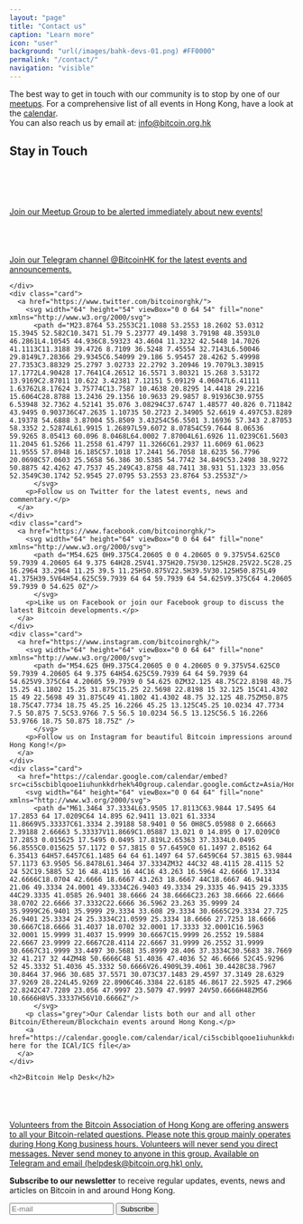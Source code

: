 ```yaml
---
layout: "page"
title: "Contact us"
caption: "Learn more"
icon: "user"
background: "url(/images/bahk-devs-01.png) #FF0000"
permalink: "/contact/"
navigation: "visible"
---
```


<div class="contact">
  <div class="text">
    <div>The best way to get in touch with our community is to stop by one of our <a href="/meetups">meetups</a>. For a comprehensive list of all events in Hong Kong, have a look at the <a href="/calendar">calendar</a>.</div>
    <div>You can also reach us by email at: <a href="mailto:info@bitcoin.org.hk">info@bitcoin.org.hk</a></div>
  </div>

  <h2>Stay in Touch</h2>

  <div class="social-links">
    <div class="card">
      <a href="http://www.meetup.com/Bitcoin-HK/">
        <svg width="64" height="54" viewBox="0 0 64 54" fill="none" xmlns="http://www.w3.org/2000/svg">
          <path d="M30.2772 5.91686C27.2265 6.0982 23.1625 0.314198 16.3012 3.06353C9.73317 5.69553 9.20783 10.6689 2.0665 33.9249C0.397168 39.3649 -1.45883 43.4609 1.80783 47.6689C4.55183 51.2049 9.45317 52.0075 13.4532 50.0022C14.4878 49.4849 15.2638 48.1862 16.3012 46.6315C17.1438 44.9409 27.4292 18.1169 27.4292 18.1062C28.6292 15.6982 33.2798 15.9675 32.6052 20.6982C32.6052 22.2475 25.3572 39.5435 25.3572 40.4075C24.4852 46.5169 32.5065 47.1195 34.9332 41.4449C35.1918 41.1862 36.2265 38.8529 38.2985 34.7035C48.4612 14.3382 44.6318 22.2715 47.6158 16.2902C48.6505 14.9942 49.6852 14.2155 50.4638 14.2155C51.7572 14.2155 52.5332 15.2529 52.2745 17.0689C52.2745 19.1542 44.6158 32.8289 42.4398 39.3702C41.3492 44.8342 44.1865 49.7089 48.9092 52.3355C50.3758 53.3142 59.2878 54.9729 62.1092 52.8529C65.0505 51.8715 64.2238 47.6235 61.8505 47.1489C59.2692 45.8555 57.9998 46.9542 54.6025 45.5942C47.1332 42.5995 63.8585 17.8662 62.8878 10.0662C62.1118 5.1382 59.5225 2.80487 54.3465 2.5462C51.2638 2.5462 50.9305 3.94887 49.4318 3.78353C47.9332 3.6182 44.8212 0.0608652 40.3758 0.116865C35.9305 0.172865 32.6772 5.77287 30.2772 5.91686Z" />
          </svg>
        <p>Join our Meetup Group to be alerted immediately about new events!</p>
      </a>
    </div>
    <div class="card">
	<a href="https://telegram.me/bitcoinHK">
          <svg width="64" height="54" viewBox="0 0 64 54" fill="none" xmlns="http://www.w3.org/2000/svg">
          <path d="M25.1125 35.4824L24.0538 50.3731C25.5685 50.3731 26.2245 49.7224 27.0111 48.9411L34.1125 42.1544L48.8271 52.9304C51.5258 54.4344 53.4271 53.6424 54.1551 50.4478L63.8138 5.18911L63.8165 5.18645C64.6725 1.19711 62.3738 -0.362887 59.7445 0.615779L2.97114 22.3518C-0.903526 23.8558 -0.844859 26.0158 2.31247 26.9944L16.8271 31.5091L50.5418 10.4131C52.1285 9.36245 53.5711 9.94378 52.3845 10.9944L25.1125 35.4824Z"/>
        </svg>
	<br>Join our Telegram channel @BitcoinHK for the latest events and announcements.</a>
      
    </div>
    <div class="card">
      <a href="https://www.twitter.com/bitcoinorghk/">
        <svg width="64" height="54" viewBox="0 0 64 54" fill="none" xmlns="http://www.w3.org/2000/svg">
          <path d="M23.8764 53.2553C21.1088 53.2553 18.2602 53.0312 15.3945 52.582C10.3471 51.79 5.23777 49.1498 3.79198 48.3593L0 46.2861L4.10545 44.936C8.59323 43.4604 11.3232 42.5448 14.7026 41.1113C11.3188 39.4726 8.7109 36.5248 7.45554 32.7143L6.50046 29.8149L7.28366 29.9345C6.54099 29.186 5.95457 28.4262 5.49998 27.7353C3.88329 25.2797 3.02733 22.2792 3.20946 19.7079L3.38915 17.1772L4.90428 17.7641C4.26512 16.5571 3.80321 15.268 3.53172 13.9169C2.87011 10.622 3.42381 7.12151 5.09129 4.06047L6.41111 1.63762L8.17624 3.75774C13.7587 10.4638 20.8295 14.4418 29.2216 15.6064C28.8788 13.2436 29.1356 10.9633 29.9857 8.91936C30.9755 6.53948 32.7362 4.52141 35.076 3.08294C37.6747 1.48577 40.826 0.711842 43.9495 0.903736C47.2635 1.10735 50.2723 2.34905 52.6619 4.497C53.8289 4.19378 54.6888 3.87004 55.8509 3.43254C56.5501 3.16936 57.343 2.87053 58.3352 2.52874L61.9915 1.26897L59.6072 8.07854C59.7644 8.06536 59.9265 8.05413 60.096 8.0468L64.0002 7.87004L61.6926 11.0239C61.5603 11.2045 61.5266 11.2558 61.4797 11.3266C61.2937 11.6069 61.0623 11.9555 57.8948 16.185C57.1018 17.2441 56.7058 18.6235 56.7796 20.0698C57.0603 25.5658 56.386 30.5385 54.7742 34.849C53.2498 38.9272 50.8875 42.4262 47.7537 45.249C43.8758 48.7411 38.931 51.1323 33.056 52.3549C30.1742 52.9545 27.0795 53.2553 23.8764 53.2553Z"/>
          </svg>
        <p>Follow us on Twitter for the latest events, news and commentary.</p>
      </a>
    </div>
    <div class="card">
      <a href="https://www.facebook.com/bitcoinorghk/">
        <svg width="64" height="64" viewBox="0 0 64 64" fill="none" xmlns="http://www.w3.org/2000/svg">
          <path d="M54.625 0H9.375C4.20605 0 0 4.20605 0 9.375V54.625C0 59.7939 4.20605 64 9.375 64H28.25V41.375H20.75V30.125H28.25V22.5C28.25 16.2964 33.2964 11.25 39.5 11.25H50.875V22.5H39.5V30.125H50.875L49 41.375H39.5V64H54.625C59.7939 64 64 59.7939 64 54.625V9.375C64 4.20605 59.7939 0 54.625 0Z"/>
          </svg>          
        <p>Like us on Facebook or join our Facebook group to discuss the latest Bitcoin developments.</p>
      </a>
    </div>
    <div class="card">
      <a href="https://www.instagram.com/bitcoinorghk/">
        <svg width="64" height="64" viewBox="0 0 64 64" fill="none" xmlns="http://www.w3.org/2000/svg">
          <path d="M54.625 0H9.375C4.20605 0 0 4.20605 0 9.375V54.625C0 59.7939 4.20605 64 9.375 64H54.625C59.7939 64 64 59.7939 64 54.625V9.375C64 4.20605 59.7939 0 54.625 0ZM32.125 48.75C22.8198 48.75 15.25 41.1802 15.25 31.875C15.25 22.5698 22.8198 15 32.125 15C41.4302 15 49 22.5698 49 31.875C49 41.1802 41.4302 48.75 32.125 48.75ZM50.875 18.75C47.7734 18.75 45.25 16.2266 45.25 13.125C45.25 10.0234 47.7734 7.5 50.875 7.5C53.9766 7.5 56.5 10.0234 56.5 13.125C56.5 16.2266 53.9766 18.75 50.875 18.75Z" />
          </svg>
        <p>Follow us on Instagram for beautiful Bitcoin impressions around Hong Kong!</p>
      </a>
    </div>
    <div class="card">
      <a href="https://calendar.google.com/calendar/embed?src=ci5scbiblqooe1iuhunkkdrhek%40group.calendar.google.com&ctz=Asia/Hong_Kong">
        <svg width="64" height="64" viewBox="0 0 64 64" fill="none" xmlns="http://www.w3.org/2000/svg">
          <path d="M61.3464 37.3334L63.9505 17.8113C63.9844 17.5495 64 17.2853 64 17.0209C64 14.895 62.9411 13.021 61.3334 11.8669V5.33337C61.3334 2.39188 58.9401 0 56 0H8C5.05988 0 2.66663 2.39188 2.66663 5.33337V11.8669C1.05887 13.021 0 14.895 0 17.0209C0 17.2853 0.015625 17.5495 0.0495 17.819L2.65363 37.3334L0.0495 56.8555C0.015625 57.1172 0 57.3815 0 57.6459C0 61.1497 2.85162 64 6.35413 64H57.6457C61.1485 64 64 61.1497 64 57.6459C64 57.3815 63.9844 57.1173 63.9505 56.8478L61.3464 37.3334ZM32 44C32 48.4115 28.4115 52 24 52C19.5885 52 16 48.4115 16 44C16 43.263 16.5964 42.6666 17.3334 42.6666C18.0704 42.6666 18.6667 43.263 18.6667 44C18.6667 46.9414 21.06 49.3334 24.0001 49.3334C26.9403 49.3334 29.3335 46.9415 29.3335 44C29.3335 41.0585 26.9401 38.6666 24 38.6666C23.263 38.6666 22.6666 38.0702 22.6666 37.3332C22.6666 36.5962 23.263 35.9999 24 35.9999C26.9401 35.9999 29.3334 33.608 29.3334 30.6665C29.3334 27.725 26.9401 25.3334 24 25.3334C21.0599 25.3334 18.6666 27.7253 18.6666 30.6667C18.6666 31.4037 18.0702 32.0001 17.3333 32.0001C16.5963 32.0001 15.9999 31.4037 15.9999 30.6667C15.9999 26.2552 19.5884 22.6667 23.9999 22.6667C28.4114 22.6667 31.9999 26.2552 31.9999 30.6667C31.9999 33.4497 30.5681 35.8999 28.406 37.3334C30.5683 38.7669 32 41.217 32 44ZM48 50.6666C48 51.4036 47.4036 52 46.6666 52C45.9296 52 45.3332 51.4036 45.3332 50.6666V26.4909L39.4061 30.4428C38.7967 30.8464 37.966 30.685 37.5571 30.073C37.1483 29.4597 37.3149 28.6329 37.9269 28.224L45.9269 22.8906C46.3384 22.6185 46.8617 22.5925 47.2966 22.8242C47.7289 23.056 47.9997 23.5079 47.9997 24V50.6666H48ZM56 10.6666H8V5.33337H56V10.6666Z"/>
          </svg>
        <p class="grey">Our Calendar lists both our and all other Bitcoin/Ethereum/Blockchain events around Hong Kong.</p>
        <a href="https://calendar.google.com/calendar/ical/ci5scbiblqooe1iuhunkkdrhek%40group.calendar.google.com/public/basic.ics">Click here for the ICAl/ICS file</a>
      </a>
    </div>

  </div>
  
    <h2>Bitcoin Help Desk</h2>

  <div class="social-links">
    <div class="card">
	<a href="https://t.me/bitcoinhelpdesk">
          <svg width="64" height="54" viewBox="0 0 64 54" fill="none" xmlns="http://www.w3.org/2000/svg">
          <path d="M25.1125 35.4824L24.0538 50.3731C25.5685 50.3731 26.2245 49.7224 27.0111 48.9411L34.1125 42.1544L48.8271 52.9304C51.5258 54.4344 53.4271 53.6424 54.1551 50.4478L63.8138 5.18911L63.8165 5.18645C64.6725 1.19711 62.3738 -0.362887 59.7445 0.615779L2.97114 22.3518C-0.903526 23.8558 -0.844859 26.0158 2.31247 26.9944L16.8271 31.5091L50.5418 10.4131C52.1285 9.36245 53.5711 9.94378 52.3845 10.9944L25.1125 35.4824Z"/>
        </svg></a>
        </div>
   <a href="https://t.me/bitcoinhelpdesk">Volunteers from the Bitcoin Association of Hong Kong are offering answers to all your Bitcoin-related questions. Please note this group mainly operates during Hong Kong business hours. Volunteers will never send you direct messages. Never send money to anyone in this group. Available on Telegram and email (helpdesk@bitcoin.org.hk) only.</a>
  </div>
  
  <form class="form-sub" action="https://tinyletter.com/bitcoinhk" method="post" target="popupwindow" onsubmit="window.open('https://tinyletter.com/bitcoinhk', 'popupwindow', 'scrollbars=yes,width=800,height=600');return true"> 
    <p><label for="tlemail"><b>Subscribe to our newsletter</b> to receive regular updates, events, news and articles on Bitcoin in and around Hong Kong.</label></p>
    <input type="text" placeholder="E-mail" name="email" id="tlemail" />
    <input type="hidden" value="1" name="embed"/>
    <input type="submit" value="Subscribe" />
  </form>
</div>
